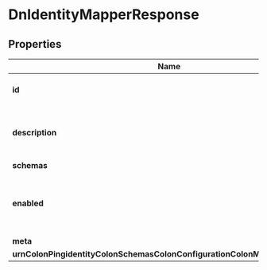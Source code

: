 

# DnIdentityMapperResponse


## Properties

| Name | Type | Description | Notes |
|------------ | ------------- | ------------- | -------------|
|**id** | **String** | Name of the Identity Mapper |  |
|**description** | **String** | A description for this Identity Mapper |  [optional] |
|**schemas** | **List&lt;EnumdnIdentityMapperSchemaUrn&gt;** |  |  |
|**enabled** | **Boolean** | Indicates whether the Identity Mapper is enabled for use. |  |
|**meta** | [**MetaMeta**](MetaMeta.md) |  |  [optional] |
|**urnColonPingidentityColonSchemasColonConfigurationColonMessagesColon20** | [**MetaUrnPingidentitySchemasConfigurationMessages20**](MetaUrnPingidentitySchemasConfigurationMessages20.md) |  |  [optional] |



